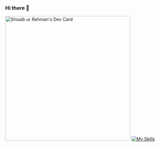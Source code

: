 ### Hi there 👋

<!--
**shoaibur-rehman/shoaibur-rehman** is a ✨ _special_ ✨ repository because its `README.md` (this file) appears on your GitHub profile.

Here are some ideas to get you started:

- 🔭 I’m currently working on ...
- 🌱 I’m currently learning ...
- 👯 I’m looking to collaborate on ...
- 🤔 I’m looking for help with ...
- 💬 Ask me about ...
- 📫 How to reach me: ...
- 😄 Pronouns: ...
- ⚡ Fun fact: ...
-->
<a href="https://app.daily.dev/samKhan"><img src="https://api.daily.dev/devcards/3bbb82a22913422eb2eac518e64e16fe.png?r=a1l" width="400" alt="Shoaib ur Rehman's Dev Card"/></a>
[![My Skills](https://skillicons.dev/icons?i=js,html,css,wasm)](https://skillicons.dev)

